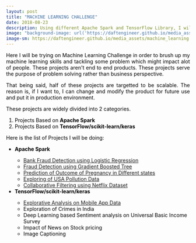 ```yaml
---
layout: post
title: "MACHINE LEARNING CHALLENGE"
date: 2018-08-23
description: Using different Apache Spark and TensorFlow Library, I will be making a machine learning project everyday for next 10 days
image: "background-image: url('https://daftengineer.github.io/media_assets/machine_learning.jpg');filter:invert(100%);filter:blur(10%);"
image-sm: https://daftengineer.github.io/media_assets/machine_learning.jpg
---
```


<div style="color:black;"><p></p>
<p style="text-align:justify;">Here I will be trying on Machine Learning Challenge in order to brush up my machine learning skills and tackling some problem which might impact alot of people. These projects aren't end to end products. These projects serve the purpose of problem solving rather than business perspective.</p>
<p style="text-align:justify;">That being said, half of these projects are targetted to be scalable. The reason is, if I want to, I can change and modify the product for future use and put it in production environment.</p>
<p style="text-align:justify;"> These projects are widely divided into 2 categories.<br />
  <ol>
    <li>Projects Based on <b>Apache Spark</b></li>
    <li>Projects Based on <b>TensorFlow/scikit-learn/keras</b></li>
  </ol>
  </p>
<p style="text-align:justify;">Here is the list of Projects I will be doing:
<ul>
        <li><b>Apache Spark</b></li>
           <ul>
              <li><a href = "https://daftengineer.github.io/2018/08/24/fraud-detection/">Bank Fraud Detection using Logistic Regression</a></li>
              <li><a href ="https://daftengineer.github.io/2018/08/25/fraud-detection-using-GBT/"> Fraud Detection using Gradient Boosted Tree</a></li>
              <li><a href="https://daftengineer.github.io/2018/08/28/outcome-of-pregnancy/">Prediction of Outcome of Pregnancy in Different states</a></li>
              <li><a href="https://daftengineer.github.io/2018/08/31/exploration-of-us-pollution-data/">Exploring of USA Pollution Data</a></li>
              <li><a href="https://daftengineer.github.io/2018/09/06/collaborative-filtering/">Collaborative Filtering using Netflix Dataset</a></li>
          </ul>
        <li><b>TensorFlow/scikit-learn/keras</b></li>
          <ul>
              <li><a href="https://daftengineer.github.io/2018/09/08/Exploring-mobile-app-data/">Explorative Analysis on Mobile App Data</a></li>
              <li>Exploration of Crimes in India</li>
              <li>Deep Learning based Sentiment analysis on Universal Basic Income Survey</li>
              <li>Impact of News on Stock pricing</li>
              <li>Image Captioning</li>
          </ul>
    </ul>
    
   </p>
</div>

